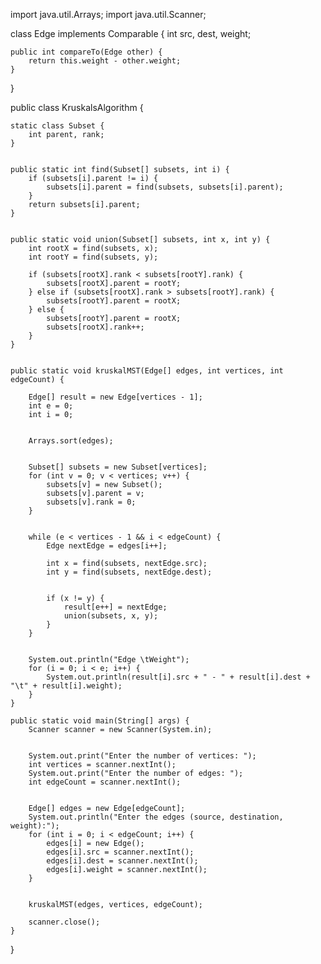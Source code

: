 import java.util.Arrays;
import java.util.Scanner;

class Edge implements Comparable<Edge> {
    int src, dest, weight;

    public int compareTo(Edge other) {
        return this.weight - other.weight;
    }
}

public class KruskalsAlgorithm {

    
    static class Subset {
        int parent, rank;
    }

    
    public static int find(Subset[] subsets, int i) {
        if (subsets[i].parent != i) {
            subsets[i].parent = find(subsets, subsets[i].parent);
        }
        return subsets[i].parent;
    }

    
    public static void union(Subset[] subsets, int x, int y) {
        int rootX = find(subsets, x);
        int rootY = find(subsets, y);

        if (subsets[rootX].rank < subsets[rootY].rank) {
            subsets[rootX].parent = rootY;
        } else if (subsets[rootX].rank > subsets[rootY].rank) {
            subsets[rootY].parent = rootX;
        } else {
            subsets[rootY].parent = rootX;
            subsets[rootX].rank++;
        }
    }

    
    public static void kruskalMST(Edge[] edges, int vertices, int edgeCount) {
        
        Edge[] result = new Edge[vertices - 1];
        int e = 0; 
        int i = 0; 

        
        Arrays.sort(edges);

        
        Subset[] subsets = new Subset[vertices];
        for (int v = 0; v < vertices; v++) {
            subsets[v] = new Subset();
            subsets[v].parent = v;
            subsets[v].rank = 0;
        }

        
        while (e < vertices - 1 && i < edgeCount) {
            Edge nextEdge = edges[i++];

            int x = find(subsets, nextEdge.src);
            int y = find(subsets, nextEdge.dest);

            
            if (x != y) {
                result[e++] = nextEdge;
                union(subsets, x, y);
            }
        }

        
        System.out.println("Edge \tWeight");
        for (i = 0; i < e; i++) {
            System.out.println(result[i].src + " - " + result[i].dest + "\t" + result[i].weight);
        }
    }

    public static void main(String[] args) {
        Scanner scanner = new Scanner(System.in);

        
        System.out.print("Enter the number of vertices: ");
        int vertices = scanner.nextInt();
        System.out.print("Enter the number of edges: ");
        int edgeCount = scanner.nextInt();


        Edge[] edges = new Edge[edgeCount];
        System.out.println("Enter the edges (source, destination, weight):");
        for (int i = 0; i < edgeCount; i++) {
            edges[i] = new Edge();
            edges[i].src = scanner.nextInt();
            edges[i].dest = scanner.nextInt();
            edges[i].weight = scanner.nextInt();
        }


        kruskalMST(edges, vertices, edgeCount);

        scanner.close();
    }
}